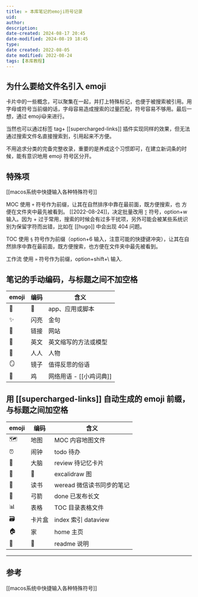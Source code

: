 ```yaml
---
title: » 本库笔记的emoji符号记录
uid: 
author: 
description: 
date-created: 2024-08-17 20:45
date-modified: 2024-08-19 18:45
type: 
date created: 2022-08-05
date modified: 2022-08-24
tags: [本库教程]
---
```


## 为什么要给文件名引入 emoji

卡片中的一些概念，可以聚集在一起，并打上特殊标记，也便于被搜索被引用。用字母或符号当前缀的话，字母容易造成搜索的过量匹配，符号容易不够用。最后一想，通过 emoji😃来进行。

当然也可以通过标签 tag+ [[supercharged-links]] 插件实现同样的效果，但无法通过搜索文件名直接搜索到，引用起来不方便。

不用追求分类的完备完整收录，重要的是养成这个习惯即可，在建立新词条的时候，能有意识地用 emoji 符号区分开。

## 特殊项

[[macos系统中快捷输入各种特殊符号]]

MOC 使用 `+` 符号作为前缀，让其在自然排序中靠在最前面，既方便搜索，也 方便在文件夹中最先被看到。
	[[2022-08-24]]，决定批量改用 `∑` 符号，option+w 输入。因为 + 过于常用，搜索的时候会有过多干扰项，另外可能会被某些系统识别为保留字符而出错，比如在 [[hugo]] 中会出现 404 问题。

TOC 使用 `§` 符号作为前缀（option+6 输入，注意可能的快捷键冲突），让其在自然排序中靠在最前面，既方便搜索，也方便在文件夹中最先被看到。

工作流 使用 `»` 符号作为前缀，option+shift+\ 输入.

## 笔记的手动编码，与标题之间不加空格

| emoji | 编码 | 含义                 |
| ----- | ---- | -------------------- |
| 🤖    | 🤖 | app、应用或脚本            |
| ✨    | 闪亮 | 金句                 |
| 🔗    | 链接 | 网站                 |
| 🔡    | 英文 | 英文缩写的方法或模型 |
| 🧑    | 人人 | 人物                 |
| 🪞    | 镜子 | 值得反思的俗语       |
| 🐤    | 鸡   | 网络用语 - [[小鸡词典]]                     |

## 用 [[supercharged-links]] 自动生成的 emoji 前缀，与标题之间加空格

| emoji | 编码   | 含义                     |
| ----- | ------ | ------------------------ |
| 🗺     | 地图   | MOC 内容地图文件          |
| ⏰    | 闹钟   | todo 待办                 |
| 🧠    | 大脑   | review 待记忆卡片         |
| 🎨    | 🎨     | excalidraw 图             |
| 📖    | 读书   | weread 微信读书同步的笔记 |
| 🏹    | 弓箭   | done 已发布长文           |
| 📊    | 表格   | TOC 目录表格文件          |
| 🗃     | 卡片盒 | index 索引 dataview        |
| 🏠    | 家     | home 主页                 |
| 📃    | 📃   | readme 说明                         |

---

## 参考

[[macos系统中快捷输入各种特殊符号]]
